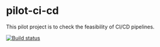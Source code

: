 # pilot-ci-cd

This pilot project is to check the feasibility of CI/CD pipelines.

[![Build status](https://build.appcenter.ms/v0.1/apps/d467df97-474e-4c44-94c4-d4c0c2105be9/branches/dev/badge)](https://appcenter.ms)
